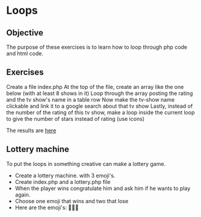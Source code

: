 # Loops

## Objective

The purpose of these exercises is to learn how to loop through php code and html code.

## Exercises

Create a file index.php
At the top of the file, create an array like the one below (with at least 8 shows in it)
Loop through the array posting the rating and the tv show's name in a table row
Now make the tv-show name clickable and link it to a google search about that tv show
Lastly, instead of the number of the rating of this tv show, make a loop inside the current loop to give the number of stars instead of rating (use icons)

The results are [here](https://loops-php.herokuapp.com/)

## Lottery machine

To put the loops in something creative can make a lottery game.

- Create a lottery machine. with 3 emoji's.
- Create index.php and a lottery.php file
- When the player wins congratulate him and ask him if he wants to play again.
- Choose one emoji that wins and two that lose
- Here are the emoji's: 🍕🍔🍟
